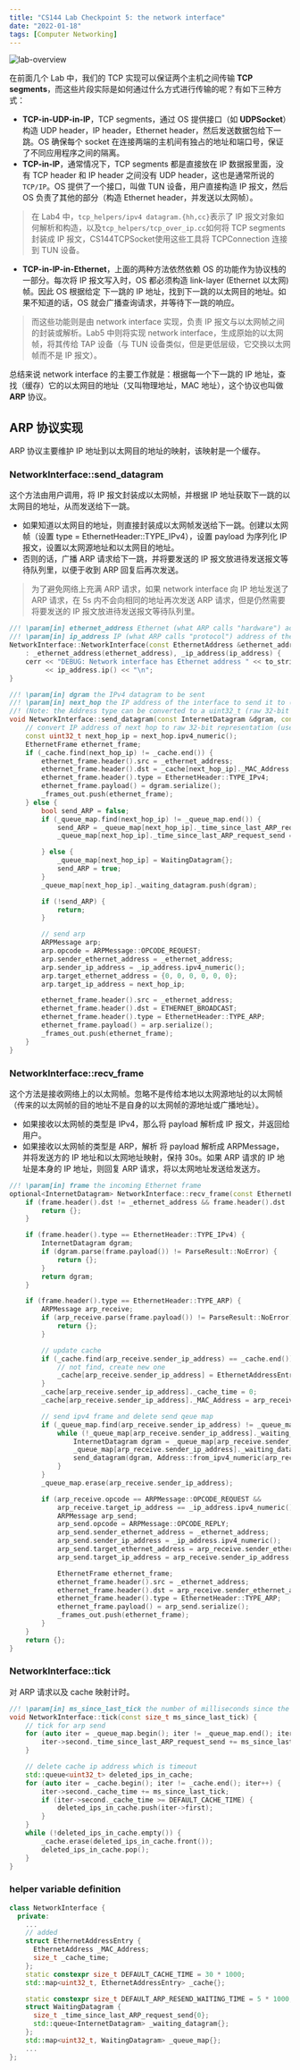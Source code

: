 ```yaml
---
title: "CS144 Lab Checkpoint 5: the network interface"
date: "2022-01-18"
tags: [Computer Networking]
---
```


![lab-overview](/net/cs144-lab5/lab-overview.png)

在前面几个 Lab 中，我们的 TCP 实现可以保证两个主机之间传输 **TCP segments**，而这些片段实际是如何通过什么方式进行传输的呢？有如下三种方式：
- **TCP-in-UDP-in-IP**，TCP segments，通过 OS 提供接口（如 **UDPSocket**）构造 UDP header，IP header，Ethernet header，然后发送数据包给下一跳。OS 确保每个 socket 在连接两端的主机间有独占的地址和端口号，保证了不同应用程序之间的隔离。
- **TCP-in-IP**，通常情况下，TCP segments 都是直接放在 IP 数据报里面，没有 TCP header 和 IP header 之间没有 UDP header，这也是通常所说的`TCP/IP`。OS 提供了一个接口，叫做 TUN 设备，用户直接构造 IP 报文，然后 OS 负责了其他的部分（构造 Ethernet header，并发送以太网帧）。
> 在 Lab4 中，`tcp_helpers/ipv4 datagram.{hh,cc}`表示了 IP 报文对象如何解析和构造，以及`tcp_helpers/tcp_over_ip.cc`如何将 TCP segments 封装成 IP 报文，CS144TCPSocket使用这些工具将 TCPConnection 连接到 TUN 设备。
- **TCP-in-IP-in-Ethernet**，上面的两种方法依然依赖 OS 的功能作为协议栈的一部分。每次将 IP 报文写入时，OS 都必须构造  link-layer (Ethernet 以太网)帧。因此 OS 根据给定 下一跳的 IP 地址，找到下一跳的以太网目的地址。如果不知道的话，OS 就会广播查询请求，并等待下一跳的响应。
> 而这些功能则是由 network interface 实现，负责 IP 报文与以太网帧之间的封装或解析。Lab5 中则将实现 network interface，生成原始的以太网帧，将其传给 TAP 设备（与 TUN 设备类似，但是更低层级，它交换以太网帧而不是 IP 报文）。

总结来说 network interface 的主要工作就是：根据每一个下一跳的 IP 地址，查找（缓存）它的以太网目的地址（又叫物理地址，MAC 地址），这个协议也叫做 **ARP** 协议。

## ARP 协议实现

ARP 协议主要维护 IP 地址到以太网目的地址的映射，该映射是一个缓存。


### NetworkInterface::send_datagram

这个方法由用户调用，将 IP 报文封装成以太网帧，并根据 IP 地址获取下一跳的以太网目的地址，从而发送给下一跳。
- 如果知道以太网目的地址，则直接封装成以太网帧发送给下一跳。创建以太网帧（设置 type =  EthernetHeader::TYPE_IPv4），设置 payload 为序列化 IP 报文，设置以太网源地址和以太网目的地址。
- 否则的话，广播 ARP 请求给下一跳，并将要发送的 IP 报文放进待发送报文等待队列里，以便于收到 ARP 回复后再次发送。
> 为了避免网络上充满 ARP 请求，如果 network interface 向 IP 地址发送了 ARP 请求，在 5s 内不会向相同的地址再次发送 ARP 请求，但是仍然需要将要发送的 IP 报文放进待发送报文等待队列里。

```c++
//! \param[in] ethernet_address Ethernet (what ARP calls "hardware") address of the interface
//! \param[in] ip_address IP (what ARP calls "protocol") address of the interface
NetworkInterface::NetworkInterface(const EthernetAddress &ethernet_address, const Address &ip_address)
    : _ethernet_address(ethernet_address), _ip_address(ip_address) {
    cerr << "DEBUG: Network interface has Ethernet address " << to_string(_ethernet_address) << " and IP address "
         << ip_address.ip() << "\n";
}

//! \param[in] dgram the IPv4 datagram to be sent
//! \param[in] next_hop the IP address of the interface to send it to (typically a router or default gateway, but may also be another host if directly connected to the same network as the destination)
//! (Note: the Address type can be converted to a uint32_t (raw 32-bit IP address) with the Address::ipv4_numeric() method.)
void NetworkInterface::send_datagram(const InternetDatagram &dgram, const Address &next_hop) {
    // convert IP address of next hop to raw 32-bit representation (used in ARP header)
    const uint32_t next_hop_ip = next_hop.ipv4_numeric();
    EthernetFrame ethernet_frame;
    if (_cache.find(next_hop_ip) != _cache.end()) {
        ethernet_frame.header().src = _ethernet_address;
        ethernet_frame.header().dst = _cache[next_hop_ip]._MAC_Address;
        ethernet_frame.header().type = EthernetHeader::TYPE_IPv4;
        ethernet_frame.payload() = dgram.serialize();
        _frames_out.push(ethernet_frame);
    } else {
        bool send_ARP = false;
        if (_queue_map.find(next_hop_ip) != _queue_map.end()) {
            send_ARP = _queue_map[next_hop_ip]._time_since_last_ARP_request_send >= DEFAULT_ARP_RESEND_WAITING_TIME;
            _queue_map[next_hop_ip]._time_since_last_ARP_request_send = 0;

        } else {
            _queue_map[next_hop_ip] = WaitingDatagram{};
            send_ARP = true;
        }
        _queue_map[next_hop_ip]._waiting_datagram.push(dgram);

        if (!send_ARP) {
            return;
        }

        // send arp
        ARPMessage arp;
        arp.opcode = ARPMessage::OPCODE_REQUEST;
        arp.sender_ethernet_address = _ethernet_address;
        arp.sender_ip_address = _ip_address.ipv4_numeric();
        arp.target_ethernet_address = {0, 0, 0, 0, 0, 0};
        arp.target_ip_address = next_hop_ip;

        ethernet_frame.header().src = _ethernet_address;
        ethernet_frame.header().dst = ETHERNET_BROADCAST;
        ethernet_frame.header().type = EthernetHeader::TYPE_ARP;
        ethernet_frame.payload() = arp.serialize();
        _frames_out.push(ethernet_frame);
    }
}
```

### NetworkInterface::recv_frame

这个方法是接收网络上的以太网帧。忽略不是传给本地以太网源地址的以太网帧（传来的以太网帧的目的地址不是自身的以太网帧的源地址或广播地址）。
- 如果接收以太网帧的类型是 IPv4，那么将 payload 解析成 IP 报文，并返回给用户。
- 如果接收以太网帧的类型是 ARP，解析 将 payload 解析成 ARPMessage，并将发送方的 IP 地址和以太网地址映射，保持 30s。如果 ARP 请求的 IP 地址是本身的 IP 地址，则回复 ARP 请求，将以太网地址发送给发送方。

```c++
//! \param[in] frame the incoming Ethernet frame
optional<InternetDatagram> NetworkInterface::recv_frame(const EthernetFrame &frame) {
    if (frame.header().dst != _ethernet_address && frame.header().dst != ETHERNET_BROADCAST) {
        return {};
    }

    if (frame.header().type == EthernetHeader::TYPE_IPv4) {
        InternetDatagram dgram;
        if (dgram.parse(frame.payload()) != ParseResult::NoError) {
            return {};
        }
        return dgram;
    }

    if (frame.header().type == EthernetHeader::TYPE_ARP) {
        ARPMessage arp_receive;
        if (arp_receive.parse(frame.payload()) != ParseResult::NoError) {
            return {};
        }

        // update cache
        if (_cache.find(arp_receive.sender_ip_address) == _cache.end()) {
            // not find, create new one
            _cache[arp_receive.sender_ip_address] = EthernetAddressEntry{};
        }
        _cache[arp_receive.sender_ip_address]._cache_time = 0;
        _cache[arp_receive.sender_ip_address]._MAC_Address = arp_receive.sender_ethernet_address;

        // send ipv4 frame and delete send qeue map
        if (_queue_map.find(arp_receive.sender_ip_address) != _queue_map.end()) {
            while (!_queue_map[arp_receive.sender_ip_address]._waiting_datagram.empty()) {
                InternetDatagram dgram = _queue_map[arp_receive.sender_ip_address]._waiting_datagram.front();
                _queue_map[arp_receive.sender_ip_address]._waiting_datagram.pop();
                send_datagram(dgram, Address::from_ipv4_numeric(arp_receive.sender_ip_address));
            }
        }
        _queue_map.erase(arp_receive.sender_ip_address);

        if (arp_receive.opcode == ARPMessage::OPCODE_REQUEST &&
            arp_receive.target_ip_address == _ip_address.ipv4_numeric()) {
            ARPMessage arp_send;
            arp_send.opcode = ARPMessage::OPCODE_REPLY;
            arp_send.sender_ethernet_address = _ethernet_address;
            arp_send.sender_ip_address = _ip_address.ipv4_numeric();
            arp_send.target_ethernet_address = arp_receive.sender_ethernet_address;
            arp_send.target_ip_address = arp_receive.sender_ip_address;

            EthernetFrame ethernet_frame;
            ethernet_frame.header().src = _ethernet_address;
            ethernet_frame.header().dst = arp_receive.sender_ethernet_address;
            ethernet_frame.header().type = EthernetHeader::TYPE_ARP;
            ethernet_frame.payload() = arp_send.serialize();
            _frames_out.push(ethernet_frame);
        }
    }
    return {};
}
```

### NetworkInterface::tick

对 ARP 请求以及 cache 映射计时。

```c++
//! \param[in] ms_since_last_tick the number of milliseconds since the last call to this method
void NetworkInterface::tick(const size_t ms_since_last_tick) {
    // tick for arp send
    for (auto iter = _queue_map.begin(); iter != _queue_map.end(); iter++) {
        iter->second._time_since_last_ARP_request_send += ms_since_last_tick;
    }

    // delete cache ip address which is timeout
    std::queue<uint32_t> deleted_ips_in_cache;
    for (auto iter = _cache.begin(); iter != _cache.end(); iter++) {
        iter->second._cache_time += ms_since_last_tick;
        if (iter->second._cache_time >= DEFAULT_CACHE_TIME) {
            deleted_ips_in_cache.push(iter->first);
        }
    }
    while (!deleted_ips_in_cache.empty()) {
        _cache.erase(deleted_ips_in_cache.front());
        deleted_ips_in_cache.pop();
    }
}
```

### helper variable definition

```c++
class NetworkInterface {
  private:
    ...
    // added
    struct EthernetAddressEntry {
      EthernetAddress _MAC_Address;
      size_t _cache_time;
    };
    static constexpr size_t DEFAULT_CACHE_TIME = 30 * 1000;
    std::map<uint32_t, EthernetAddressEntry> _cache{};

    static constexpr size_t DEFAULT_ARP_RESEND_WAITING_TIME = 5 * 1000;
    struct WaitingDatagram {
      size_t _time_since_last_ARP_request_send{0};
      std::queue<InternetDatagram> _waiting_datagram{};
    };
    std::map<uint32_t, WaitingDatagram> _queue_map{};
    ...
};
```